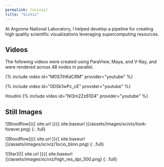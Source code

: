 ```yaml
---
permalink: /sciviz/
title: "SciViz"
---
```


At Argonne National Laboratory, I helped develop a pipeline for creating high quality scientific visualizations leveraging supercomputing resources. 

## Videos

The following videos were created using ParaView, Maya, and V-Ray, and were rendered across 48 nodes in parallel. 

{% include video id="M0S7ihKdCRM" provider="youtube" %}

{% include video id="0DSk1wPc_cE" provider="youtube" %}

Houdini
{% include video id="Nl3m2Zz61D4" provider="youtube" %}

## Still Images

![Bloodflow]({{ site.url }}{{ site.baseurl }}/assets/images/sciviz/took-forever.png)
{: .full}

![Bloodflow]({{ site.url }}{{ site.baseurl }}/assets/images/sciviz/1ocio_blinn.png)
{: .full}

![Star]({{ site.url }}{{ site.baseurl }}/assets/images/sciviz/high_res_dpi_300.png)
{: .full}